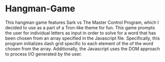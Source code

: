 # Hangman-Game


This hangman game features Sark vs The Master Control Program, which I decided to use as a part of a Tron-like theme for fun. This game prompts the user for individual letters as input
in order to solve for a word that has been chosen from an array specified in the Javascript file. Specifically, this program initializes dash grid specific to each element of the of 
the word chosen from the array. Additionally, the Javascript uses the DOM approach to process I/O generated by the user.